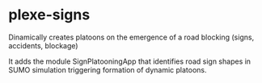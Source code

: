 # plexe-signs
Dinamically creates platoons on the emergence of a road blocking (signs, accidents, blockage)

It adds the module SignPlatooningApp that identifies road sign shapes in SUMO simulation triggering formation of dynamic platoons.
